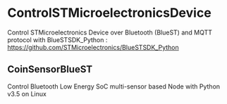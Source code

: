 # ControlSTMicroelectronicsDevice
Control STMicroelectronics Device over Bluetooth (BlueST) and MQTT protocol with BlueSTSDK_Python : https://github.com/STMicroelectronics/BlueSTSDK_Python

## CoinSensorBlueST
Control Bluetooth Low Energy SoC multi-sensor based Node with Python v3.5 on Linux
